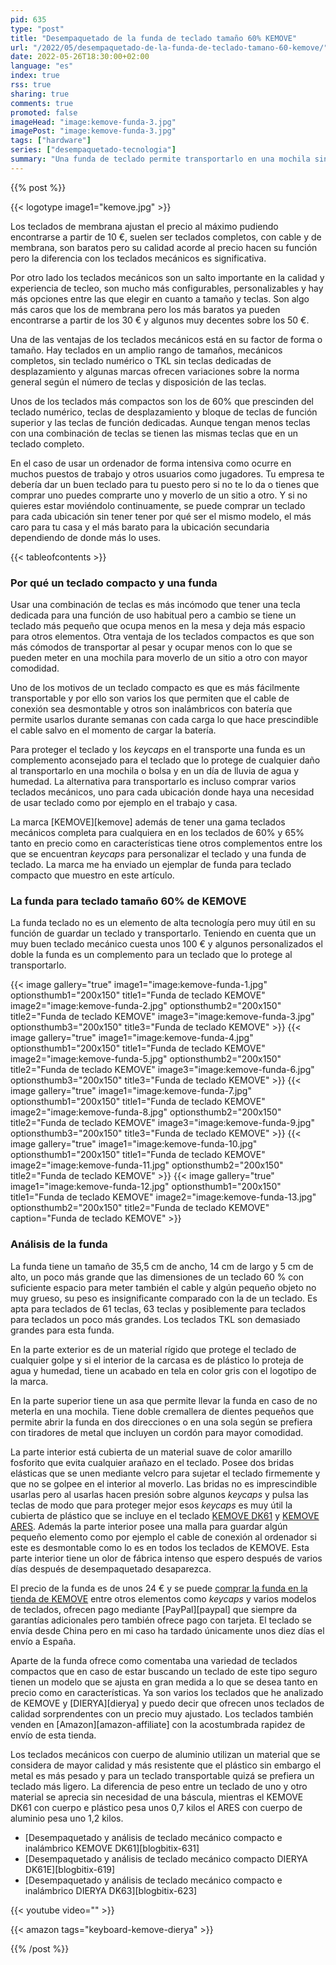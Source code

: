 ```yaml
---
pid: 635
type: "post"
title: "Desempaquetado de la funda de teclado tamaño 60% KEMOVE"
url: "/2022/05/desempaquetado-de-la-funda-de-teclado-tamano-60-kemove/"
date: 2022-05-26T18:30:00+02:00
language: "es"
index: true
rss: true
sharing: true
comments: true
promoted: false
imageHead: "image:kemove-funda-3.jpg"
imagePost: "image:kemove-funda-3.jpg"
tags: ["hardware"]
series: ["desempaquetado-tecnologia"]
summary: "Una funda de teclado permite transportarlo en una mochila sin que los _keycaps_ se estropeen, el teclado se raye y lo protege de la humedad y agua en un día de lluvia. La marca KEMOVE ofrece una funda que se ajusta a las dimensiones de los teclados de formato 60% de los que ofrece varios modelos. Los teclados mecánicos tiene un precio más elevado que los de membrana con lo que gastar algo más en una funda si se va a transportar o para guardarlos en periodos de tiempo que no se use el teclado es una buena recomendación."
---
```


{{% post %}}

{{< logotype image1="kemove.jpg" >}}

Los teclados de membrana ajustan el precio al máximo pudiendo encontrarse a partir de 10 €, suelen ser teclados completos, con cable y de membrana, son baratos pero su calidad acorde al precio hacen su función pero la diferencia con los teclados mecánicos es significativa.

Por otro lado los teclados mecánicos son un salto importante en la calidad y experiencia de tecleo, son mucho más configurables, personalizables y hay más opciones entre las que elegir en cuanto a tamaño y teclas. Son algo más caros que los de membrana pero los más baratos ya pueden encontrarse a partir de los 30 € y algunos muy decentes sobre los 50 €.

Una de las ventajas de los teclados mecánicos está en su factor de forma o tamaño. Hay teclados en un amplio rango de tamaños, mecánicos completos, sin teclado numérico o TKL sin teclas dedicadas de desplazamiento y algunas marcas ofrecen variaciones sobre la norma general según el número de teclas y disposición de las teclas.

Unos de los teclados más compactos son los de 60% que prescinden del teclado numérico, teclas de desplazamiento y bloque de teclas de función superior y las teclas de función dedicadas. Aunque tengan menos teclas con una combinación de teclas se tienen las mismas teclas que en un teclado completo.

En el caso de usar un ordenador de forma intensiva como ocurre en muchos puestos de trabajo y otros usuarios como jugadores. Tu empresa te debería dar un buen teclado para tu puesto pero si no te lo da o tienes que comprar uno puedes comprarte uno y moverlo de un sitio a otro. Y si no quieres estar moviéndolo continuamente, se puede comprar un teclado para cada ubicación sin tener tener por qué ser el mismo modelo, el más caro para tu casa y el más barato para la ubicación secundaria dependiendo de donde más lo uses.

{{< tableofcontents >}}

### Por qué un teclado compacto y una funda

Usar una combinación de teclas es más incómodo que tener una tecla dedicada para una función de uso habitual pero a cambio se tiene un teclado más pequeño que ocupa menos en la mesa y deja más espacio para otros elementos. Otra ventaja de los teclados compactos es que son más cómodos de transportar al pesar y ocupar menos con lo que se pueden meter en una mochila para moverlo de un sitio a otro con mayor comodidad.

Uno de los motivos de un teclado compacto es que es más fácilmente transportable y por ello son varios los que permiten que el cable de conexión sea desmontable y otros son inalámbricos con batería que permite usarlos durante semanas con cada carga lo que hace prescindible el cable salvo en el momento de cargar la batería.

Para proteger el teclado y los _keycaps_ en el transporte una funda es un complemento aconsejado para el teclado que lo protege de cualquier daño al transportarlo en una mochila o bolsa y en un día de lluvia de agua y humedad. La alternativa para transportarlo es incluso comprar varios teclados mecánicos, uno para cada ubicación donde haya una necesidad de usar teclado como por ejemplo en el trabajo y casa.

La marca [KEMOVE][kemove] además de tener una gama teclados mecánicos completa para cualquiera en en los teclados de 60% y 65% tanto en precio como en características tiene otros complementos entre los que se encuentran _keycaps_ para personalizar el teclado y una funda de teclado. La marca me ha enviado un ejemplar de funda para teclado compacto que muestro en este artículo.

### La funda para teclado tamaño 60% de KEMOVE

La funda teclado no es un elemento de alta tecnología pero muy útil en su función de guardar un teclado y transportarlo. Teniendo en cuenta que un muy buen teclado mecánico cuesta unos 100 € y algunos personalizados el doble la funda es un complemento para un teclado que lo protege al transportarlo.

{{< image
    gallery="true"
    image1="image:kemove-funda-1.jpg" optionsthumb1="200x150" title1="Funda de teclado KEMOVE"
    image2="image:kemove-funda-2.jpg" optionsthumb2="200x150" title2="Funda de teclado KEMOVE"
    image3="image:kemove-funda-3.jpg" optionsthumb3="200x150" title3="Funda de teclado KEMOVE" >}}
{{< image
    gallery="true"
    image1="image:kemove-funda-4.jpg" optionsthumb1="200x150" title1="Funda de teclado KEMOVE"
    image2="image:kemove-funda-5.jpg" optionsthumb2="200x150" title2="Funda de teclado KEMOVE"
    image3="image:kemove-funda-6.jpg" optionsthumb3="200x150" title3="Funda de teclado KEMOVE" >}}
{{< image
    gallery="true"
    image1="image:kemove-funda-7.jpg" optionsthumb1="200x150" title1="Funda de teclado KEMOVE"
    image2="image:kemove-funda-8.jpg" optionsthumb2="200x150" title2="Funda de teclado KEMOVE"
    image3="image:kemove-funda-9.jpg" optionsthumb3="200x150" title3="Funda de teclado KEMOVE" >}}
{{< image
    gallery="true"
    image1="image:kemove-funda-10.jpg" optionsthumb1="200x150" title1="Funda de teclado KEMOVE"
    image2="image:kemove-funda-11.jpg" optionsthumb2="200x150" title2="Funda de teclado KEMOVE" >}}
{{< image
    gallery="true"
    image1="image:kemove-funda-12.jpg" optionsthumb1="200x150" title1="Funda de teclado KEMOVE"
    image2="image:kemove-funda-13.jpg" optionsthumb2="200x150" title2="Funda de teclado KEMOVE"
    caption="Funda de teclado KEMOVE" >}}

### Análisis de la funda

La funda tiene un tamaño de 35,5 cm de ancho, 14 cm de largo y 5 cm de alto, un poco más grande que las dimensiones de un teclado 60 % con suficiente espacio para meter también el cable y algún pequeño objeto no muy grueso, su peso es insignificante comparado con la de un teclado. Es apta para teclados de 61 teclas, 63 teclas y posiblemente para teclados para teclados un poco más grandes. Los teclados TKL son demasiado grandes para esta funda.

En la parte exterior es de un material rígido que protege el teclado de cualquier golpe y si el interior de la carcasa es de plástico lo proteja de agua y humedad, tiene un acabado en tela en color gris con el logotipo de la marca.

En la parte superior tiene un asa que permite llevar la funda en caso de no meterla en una mochila. Tiene doble cremallera de dientes pequeños que permite abrir la funda en dos direcciones o en una sola según se prefiera con tiradores de metal que incluyen un cordón para mayor comodidad.

La parte interior está cubierta de un material suave de color amarillo fosforito que evita cualquier arañazo en el teclado. Posee dos bridas elásticas que se unen mediante velcro para sujetar el teclado firmemente y que no se golpee en el interior al moverlo. Las bridas no es imprescindible usarlas pero al usarlas hacen presión sobre algunos _keycaps_ y pulsa las teclas de modo que para proteger mejor esos _keycaps_ es muy útil la cubierta de plástico que se incluye en el teclado [KEMOVE DK61](https://www.kemove.com/product/dk61-snowfox-shadow/?wpam_id=17) y [KEMOVE ARES](https://www.kemove.com/product/k64-ares/?wpam_id=17). Además la parte interior posee una malla para guardar algún pequeño elemento como por ejemplo el cable de conexión al ordenador si este es desmontable como lo es en todos los teclados de KEMOVE. Esta parte interior tiene un olor de fábrica intenso que espero después de varios días después de desempaquetado desaparezca.

El precio de la funda es de unos 24 € y se puede [comprar la funda en la tienda de KEMOVE](https://www.kemove.com/product/keyboard-case/?wpam_id=17) entre otros elementos como _keycaps_ y varios modelos de teclados, ofrecen pago mediante [PayPal][paypal] que siempre da garantías adicionales pero también ofrece pago con tarjeta. El teclado se envía desde China pero en mi caso ha tardado únicamente unos diez días el envío a España.

Aparte de la funda ofrece como comentaba una variedad de teclados compactos que en caso de estar buscando un teclado de este tipo seguro tienen un modelo que se ajusta en gran medida a lo que se desea tanto en precio como en características. Ya son varios los teclados que he analizado de KEMOVE y [DIERYA][dierya] y puedo decir que ofrecen unos teclados de calidad sorprendentes con un precio muy ajustado. Los teclados también venden en [Amazon][amazon-affiliate] con la acostumbrada rapidez de envío de esta tienda.

Los teclados mecánicos con cuerpo de aluminio utilizan un material que se considera de mayor calidad y más resistente que el plástico sin embargo el metal es más pesado y para un teclado transportable quizá se prefiera un teclado más ligero. La diferencia de peso entre un teclado de uno y otro material se aprecia sin necesidad de una báscula, mientras el KEMOVE DK61 con cuerpo e plástico pesa unos 0,7 kilos el ARES con cuerpo de aluminio pesa uno 1,2 kilos.

* [Desempaquetado y análisis de teclado mecánico compacto e inalámbrico KEMOVE DK61][blogbitix-631]
* [Desempaquetado y análisis de teclado mecánico compacto DIERYA DK61E][blogbitix-619]
* [Desempaquetado y análisis de teclado mecánico compacto e inalámbrico DIERYA DK63][blogbitix-623]

{{< youtube
    video="" >}}

{{< amazon
    tags="keyboard-kemove-dierya" >}}

{{% /post %}}

